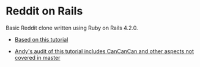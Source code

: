 Reddit on Rails
============

Basic Reddit clone written using Ruby on Rails 4.2.0.

* [Based on this tutorial](https://www.makeschool.com/tutorials/clone-reddit-using-rails/building-reddit)

* [Andy's audit of this tutorial includes CanCanCan and other aspects not covered in master](https://www.makeschool.com/tutorials/clone-reddit-using-rails/building-reddit)
